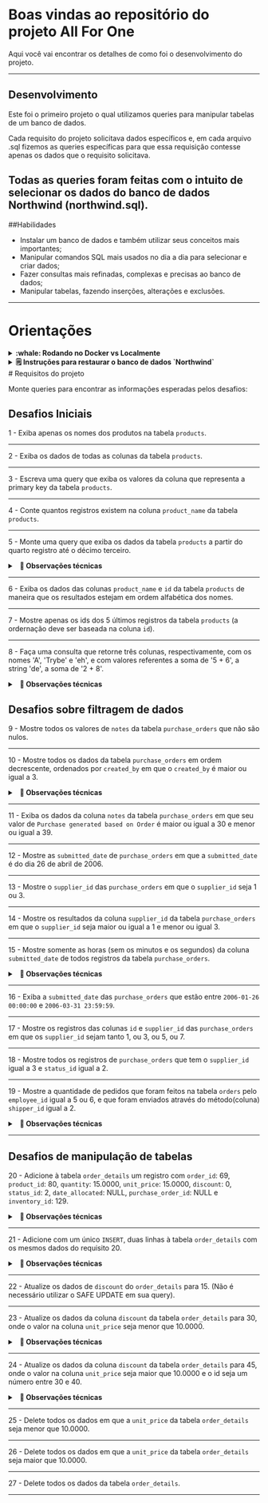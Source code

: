 
# Boas vindas ao repositório do projeto All For One

Aqui você vai encontrar os detalhes de como foi o desenvolvimento do projeto.

---

## Desenvolvimento

Este foi o primeiro projeto o qual utilizamos queries para manipular tabelas de um banco de dados.

Cada requisito do projeto solicitava dados específicos e, em cada arquivo .sql fizemos as queries específicas para que essa requisição contesse apenas os dados que o requisito solicitava.

Todas as queries foram feitas com o intuito de selecionar os dados do banco de dados Northwind (northwind.sql).
---

##Habilidades

- Instalar um banco de dados e também utilizar seus conceitos mais importantes;
- Manipular comandos SQL mais usados no dia a dia para selecionar e criar dados;
- Fazer consultas mais refinadas, complexas e precisas ao banco de dados;
- Manipular tabelas, fazendo inserções, alterações e exclusões.

--- 

# Orientações

<details>
  <summary><strong>:whale: Rodando no Docker vs Localmente</strong></summary><br />
  
  ## Com Docker
 
  **:warning: Antes de começar, seu docker-compose precisa estar na versão 1.29 ou superior. [Veja aqui](https://www.digitalocean.com/community/tutorials/how-to-install-and-use-docker-compose-on-ubuntu-20-04-pt) ou [na documentação](https://docs.docker.com/compose/install/) como instalá-lo. No primeiro artigo, você pode substituir onde está com `1.26.0` por `1.29.2`.**
  
  > :information_source: Rode os serviços `node` e `db` com o comando `docker-compose up -d`.
  - Lembre-se de parar o `mysql` se estiver usando localmente na porta padrão (`3306`), ou adapte, caso queria fazer uso da aplicação em containers
  - Esses serviços irão inicializar um container chamado `all_for_one` e outro chamado `all_for_one_db`.
  - A partir daqui você pode rodar o container `all_for_one` via CLI ou abri-lo no VS Code.

  > :information_source: Use o comando `docker exec -it all_for_one bash`.
  - Ele te dará acesso ao terminal interativo do container criado pelo compose, que está rodando em segundo plano.
  - As credencias de acesso ao banco de dados estão definidas no arquivo `docker-compose.yml`, e são acessíveis no container através das variáveis de ambiente `MYSQL_USER` e `MYSQL_PASSWORD`. 💡

  > :information_source: Instale as dependências [**Caso existam**] com `npm install`. (Instale dentro do container)
  
  - **:warning: Atenção:** Caso opte por utilizar o Docker, **TODOS** os comandos disponíveis no `package.json` (npm start, npm test, npm run dev, ...) devem ser executados **DENTRO** do container, ou seja, no terminal que aparece após a execução do comando `docker exec` citado acima. 

  ![sequelize test](./public/remote-container.png)

  <br />
  
  ## Sem Docker 
  
  > :information_source: Instale as dependências [**Caso existam**] com `npm install`
  
  - **:warning: Atenção:** Não rode o comando npm audit fix! Ele atualiza várias dependências do projeto, e essa atualização gera conflitos com o avaliador.

  - **✨ Dica:** Para rodar o projeto desta forma, obrigatoriamente você deve ter o `node` instalado em seu computador.
  - **✨ Dica:** O avaliador espera que a versão do `node` utilizada seja a 16.

  <br/>
</details>
<details>
  <summary><strong>🗒️ Instruções para restaurar o banco de dados `Northwind`</strong></summary><br />

1. Faça o download do arquivo de backup [aqui](northwind.sql) clicando em "Raw", depois clicando com botão direito e selecionando "Salvar como" para salvar o arquivo em seu computador.
2. Abra o arquivo com algum editor de texto e selecione todo o conteúdo do arquivo usando `CTRL-A`.
3. Abra o MySQL Workbench.
4. Abra uma nova janela de query e cole dentro dela todo o conteúdo do arquivo `northwind.sql`.
5. Selecione todo o código com o atalho `CTRL-A` e depois clique no ícone de raio para executar a query.

    ![Restaurando o banco Northwind](images/restore_northwind.png)
6. Aguarde alguns segundos (espere em torno de 30 segundos antes de tentar fazer algo).
7. Clique no botão apontado na imagem a seguir para atualizar a listagem de banco de dados.

    ![Tabelas do banco Northwind](images/refresh_databases.png)
7. Verifique se o banco restaurado possui todas as seguintes tabelas:

    ![Tabelas do banco Northwind](images/northwind.png)
8. Clique com botão direito em cada tabela e selecione "Select Rows" e certifique-se que todas as tabelas possuem registros. Caso tenha alguma faltando, faça o passo a seguir. Caso contrário, pode ir para próxima seção.
9. Caso existam tabelas faltando, drope o banco de dados clicando com o botão direito em cima do banco de dados northwind e selecionando "Drop Schema" e refaça os passos novamente, dessa vez aguardando um tempo maior quando executar o script de restauração.

    ![Drop Schema](images/drop_database.png)

</details>
# Requisitos do projeto

Monte queries para encontrar as informações esperadas pelos desafios:

## Desafios Iniciais

1 - Exiba apenas os nomes dos produtos na tabela `products`.

  ---
  
2 - Exiba os dados de todas as colunas da tabela `products`.

  ---
  
3 - Escreva uma query que exiba os valores da coluna que representa a primary key da tabela `products`.

  ---
  
4 - Conte quantos registros existem na coluna `product_name` da tabela `products`.

  ---
  
5 - Monte uma query que exiba os dados da tabela `products` a partir do quarto registro até o décimo terceiro.

<details>
  <summary>&nbsp;&nbsp;<strong>👀 Observações técnicas</strong></summary>

  - Tanto o quarto quanto o décimo terceiro registros, precisam aparecer na consulta;

  - Não use `where` ou `order by`.

  <br />
</details>

  ---
  
6 - Exiba os dados das colunas `product_name` e `id` da tabela `products` de maneira que os resultados estejam em ordem alfabética dos nomes.

  ---
  
7 - Mostre apenas os ids dos 5 últimos registros da tabela `products` (a ordernação deve ser baseada na coluna `id`).

  ---
  
8 - Faça uma consulta que retorne três colunas, respectivamente, com os nomes 'A', 'Trybe' e 'eh', e com valores referentes a soma de '5 + 6', a string 'de', a soma de '2 + 8'.

<details>
  <summary>&nbsp;&nbsp;<strong>👀 Observações técnicas</strong></summary>

  - Na primeira coluna, exiba a soma de `5 + 6` (essa soma deve ser realizada pelo SQL);
  
  - Na segunda coluna deve haver a palavra \"de\";
  
  - E por fim, na terceira coluna, exiba a soma de `2 + 8` (essa soma deve ser realizada pelo SQL);
  
  - A primeira coluna deve se chamar \"A\", a segunda coluna deve se chamar \"Trybe\" e a terceira coluna deve se chamar \"eh\";
  
  - Não use colunas pré-existentes, apenas o que for criado na hora.

  <br />
</details>

## Desafios sobre filtragem de dados

9 - Mostre todos os valores de `notes` da tabela `purchase_orders` que não são nulos.

  ---
  
10 - Mostre todos os dados da tabela `purchase_orders` em ordem decrescente, ordenados por `created_by` em que o `created_by` é maior ou igual a 3.

<details>
  <summary>&nbsp;&nbsp;<strong>👀 Observações técnicas</strong></summary>

  - Como critério de desempate para a ordenação, ordene também os resultados pelo `id` de forma crescente.

  <br />
</details>

  ---
  
11 - Exiba os dados da coluna `notes` da tabela `purchase_orders` em que seu valor de `Purchase generated based on Order` é maior ou igual a 30 e menor ou igual a 39.

  ---
  
12 - Mostre as `submitted_date` de `purchase_orders` em que a `submitted_date` é do dia 26 de abril de 2006.

  ---
  
13 - Mostre o `supplier_id` das `purchase_orders` em que o `supplier_id` seja 1 ou 3.

  ---
  
14 - Mostre os resultados da coluna `supplier_id` da tabela `purchase_orders` em que o `supplier_id` seja maior ou igual a 1 e menor ou igual 3.

  ---
  
15 - Mostre somente as horas (sem os minutos e os segundos) da coluna `submitted_date` de todos registros da tabela `purchase_orders`.

<details>
  <summary>&nbsp;&nbsp;<strong>👀 Observações técnicas</strong></summary>

  - Chame essa coluna de `submitted_hour`.

  <br />
</details>

  ---
  
16 - Exiba a `submitted_date` das `purchase_orders` que estão entre `2006-01-26 00:00:00` e `2006-03-31 23:59:59`.

  ---
  
17 - Mostre os registros das colunas `id` e `supplier_id` das `purchase_orders` em que os `supplier_id` sejam tanto 1, ou 3, ou 5, ou 7.

  ---
  
18 - Mostre todos os registros de `purchase_orders` que tem o `supplier_id` igual a 3 e `status_id` igual a 2.

  ---
  
19 - Mostre a quantidade de pedidos que foram feitos na tabela `orders` pelo `employee_id` igual a 5 ou 6, e que foram enviados através do método(coluna) `shipper_id` igual a 2.

<details>
  <summary>&nbsp;&nbsp;<strong>👀 Observações técnicas</strong></summary><br />

  - Chame a coluna de `orders_count`.

  <br />
</details>

  ---
  
## Desafios de manipulação de tabelas

20 - Adicione à tabela `order_details` um registro com `order_id`: 69, `product_id`: 80, `quantity`: 15.0000, `unit_price`: 15.0000, `discount`: 0, `status_id`: 2, `date_allocated`: NULL, `purchase_order_id`: NULL e `inventory_id`: 129.

<details>
  <summary>&nbsp;&nbsp;<strong>👀 Observações técnicas</strong></summary>

  - Obs.: o `id` deve ser incrementado automaticamente.

  <br />
</details>

  ---
  
21 - Adicione com um único `INSERT`, duas linhas à tabela `order_details` com os mesmos dados do requisito 20.

<details>
  <summary>&nbsp;&nbsp;<strong>👀 Observações técnicas</strong></summary>

  - Esses dados são novamente `order_id`: 69, `product_id`: 80, `quantity`: 15.0000, `unit_price`: 15.0000, `discount`: 0, `status_id`: 2, `date_allocated`: NULL, `purchase_order_id`: NULL e `inventory_id`: 129;
  
  - O `ìd` deve ser incrementado automaticamente.

  <br />
</details>

  ---
  
22 - Atualize os dados de `discount` do `order_details` para 15. (Não é necessário utilizar o SAFE UPDATE em sua query).

  ---
  
23 - Atualize os dados da coluna `discount` da tabela `order_details` para 30, onde o valor na coluna `unit_price` seja menor que 10.0000.

<details>
  <summary>&nbsp;&nbsp;<strong>👀 Observações técnicas</strong></summary>

  - Não é necessário utilizar o SAFE UPDATE em sua query.

  <br />
</details>

  ---
  
24 - Atualize os dados da coluna `discount` da tabela `order_details` para 45, onde o valor na coluna `unit_price` seja maior que 10.0000 e o id seja um número entre 30 e 40.

<details>
  <summary>&nbsp;&nbsp;<strong>👀 Observações técnicas</strong></summary>

  - Não é necessário utilizar o SAFE UPDATE em sua query.

  <br />
</details>

  ---
  
25 - Delete todos os dados em que a `unit_price` da tabela `order_details` seja menor que 10.0000.

  ---
  
26 - Delete todos os dados em que a `unit_price` da tabela `order_details` seja maior que 10.0000.

  ---
  
27 - Delete todos os dados da tabela `order_details`.

---
